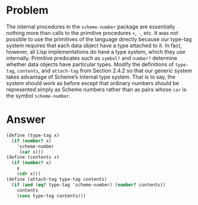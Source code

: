 # Problem

The internal procedures in the `scheme-number` package are essentially nothing more than calls to the primitive procedures `+`, `-`, etc. It was not possible to use the primitives of the language directly because our type-tag system requires that each data object have a type attached to it. In fact, however, all Lisp implementations do have a type system, which they use internally. Primitive predicates such as `symbol?` and `number?` determine whether data objects have particular types. Modify the definitions of `type-tag`, `contents`, and `attach-tag` from Section 2.4.2 so that our generic system takes advantage of Scheme’s internal type
system. That is to say, the system should work as before except that ordinary numbers should be represented simply as Scheme numbers rather than as pairs whose `car` is the symbol `scheme-number`.

# Answer

```scheme
(define (type-tag x)
  (if (number? x)
    'scheme-number
     (car x)))
(define (contents x)
  (if (number? x)
    x
    (cdr x)))
(define (attach-tag type-tag contents)
  (if (and (eq? type-tag 'scheme-number) (number? contents))
    contents
    (cons type-tag contents)))
```
